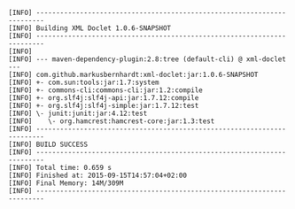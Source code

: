     [INFO] ------------------------------------------------------------------------
    [INFO] Building XML Doclet 1.0.6-SNAPSHOT
    [INFO] ------------------------------------------------------------------------
    [INFO]
    [INFO] --- maven-dependency-plugin:2.8:tree (default-cli) @ xml-doclet ---
    [INFO] com.github.markusbernhardt:xml-doclet:jar:1.0.6-SNAPSHOT
    [INFO] +- com.sun:tools:jar:1.7:system
    [INFO] +- commons-cli:commons-cli:jar:1.2:compile
    [INFO] +- org.slf4j:slf4j-api:jar:1.7.12:compile
    [INFO] +- org.slf4j:slf4j-simple:jar:1.7.12:test
    [INFO] \- junit:junit:jar:4.12:test
    [INFO]    \- org.hamcrest:hamcrest-core:jar:1.3:test
    [INFO] ------------------------------------------------------------------------
    [INFO] BUILD SUCCESS
    [INFO] ------------------------------------------------------------------------
    [INFO] Total time: 0.659 s
    [INFO] Finished at: 2015-09-15T14:57:04+02:00
    [INFO] Final Memory: 14M/309M
    [INFO] ------------------------------------------------------------------------
